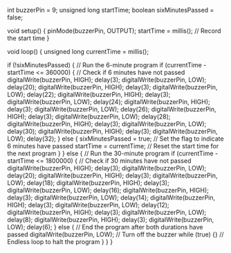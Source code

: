 int buzzerPin = 9;
unsigned long startTime;
boolean sixMinutesPassed = false;

void setup() {
  pinMode(buzzerPin, OUTPUT);
  startTime = millis(); // Record the start time
}

void loop() {
  unsigned long currentTime = millis();
  
  if (!sixMinutesPassed) {
    // Run the 6-minute program
    if (currentTime - startTime <= 360000) { // Check if 6 minutes have not passed
      digitalWrite(buzzerPin, HIGH);
      delay(3);
      digitalWrite(buzzerPin, LOW);
      delay(20);
      digitalWrite(buzzerPin, HIGH);
      delay(3);
      digitalWrite(buzzerPin, LOW);
      delay(22);
      digitalWrite(buzzerPin, HIGH);
      delay(3);
      digitalWrite(buzzerPin, LOW);
      delay(24);
      digitalWrite(buzzerPin, HIGH);
      delay(3);
      digitalWrite(buzzerPin, LOW);
      delay(26);
      digitalWrite(buzzerPin, HIGH);
      delay(3);
      digitalWrite(buzzerPin, LOW);
      delay(28);
      digitalWrite(buzzerPin, HIGH);
      delay(3);
      digitalWrite(buzzerPin, LOW);
      delay(30);
      digitalWrite(buzzerPin, HIGH);
      delay(3);
      digitalWrite(buzzerPin, LOW);
      delay(32);
    } else {
      sixMinutesPassed = true; // Set the flag to indicate 6 minutes have passed
      startTime = currentTime; // Reset the start time for the next program
    }
  } else {
    // Run the 30-minute program
    if (currentTime - startTime <= 1800000) { // Check if 30 minutes have not passed
      digitalWrite(buzzerPin, HIGH);
      delay(3);
      digitalWrite(buzzerPin, LOW);
      delay(20);
      digitalWrite(buzzerPin, HIGH);
      delay(3);
      digitalWrite(buzzerPin, LOW);
      delay(18);
      digitalWrite(buzzerPin, HIGH);
      delay(3);
      digitalWrite(buzzerPin, LOW);
      delay(16);
      digitalWrite(buzzerPin, HIGH);
      delay(3);
      digitalWrite(buzzerPin, LOW);
      delay(14);
      digitalWrite(buzzerPin, HIGH);
      delay(3);
      digitalWrite(buzzerPin, LOW);
      delay(12);
      digitalWrite(buzzerPin, HIGH);
      delay(3);
      digitalWrite(buzzerPin, LOW);
      delay(8);
      digitalWrite(buzzerPin, HIGH);
      delay(3);
      digitalWrite(buzzerPin, LOW);
      delay(6);
    } else {
      // End the program after both durations have passed
      digitalWrite(buzzerPin, LOW); // Turn off the buzzer
      while (true) {} // Endless loop to halt the program
    }
  }
} 
